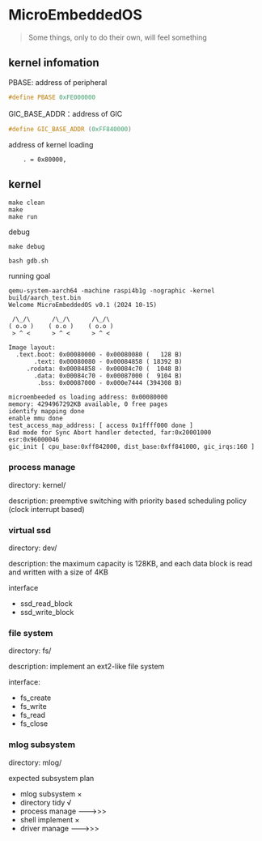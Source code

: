 # MicroEmbeddedOS

> Some things, only to do their own, will feel something

## kernel infomation

PBASE: address of peripheral

```c
#define PBASE 0xFE000000
```

GIC_BASE_ADDR：address of GIC

```c
#define GIC_BASE_ADDR (0xFF840000)
```

address of kernel loading

```shell
	. = 0x80000, 
```

## kernel

```shell
make clean
make
make run
```

debug

```shell
make debug
```

```shell
bash gdb.sh
```

running goal

```shell
qemu-system-aarch64 -machine raspi4b1g -nographic -kernel build/aarch_test.bin
Welcome MicroEmbeddedOS v0.1 (2024 10-15)

 /\_/\      /\_/\      /\_/\
( o.o )    ( o.o )    ( o.o )
 > ^ <      > ^ <      > ^ <

Image layout:
  .text.boot: 0x00080000 - 0x00080080 (   128 B)
       .text: 0x00080080 - 0x00084858 ( 18392 B)
     .rodata: 0x00084858 - 0x00084c70 (  1048 B)
       .data: 0x00084c70 - 0x00087000 (  9104 B)
        .bss: 0x00087000 - 0x000e7444 (394308 B)

microembeeded os loading address: 0x00080000
memory: 4294967292KB available, 0 free pages
identify mapping done
enable mmu done
test_access_map_address: [ access 0x1ffff000 done ]
Bad mode for Sync Abort handler detected, far:0x20001000 esr:0x96000046
gic_init [ cpu_base:0xff842000, dist_base:0xff841000, gic_irqs:160 ]
```

### process manage

directory: kernel/

description: preemptive switching with priority based scheduling policy (clock interrupt based)


### virtual ssd

directory: dev/

description: the maximum capacity is 128KB, and each data block is read and written with a size of 4KB

interface
- ssd_read_block
- ssd_write_block

### file system

directory: fs/

description: implement an ext2-like file system

interface:
- fs_create
- fs_write
- fs_read
- fs_close

### mlog subsystem

directory: mlog/


expected subsystem plan

- mlog subsystem ×
- directory tidy √
- process manage --->>>
- shell implement ×
- driver manage --->>>
